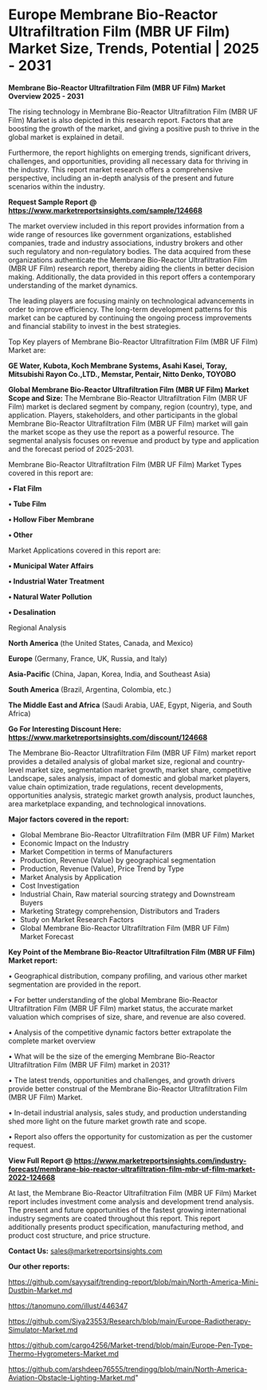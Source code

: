 # Europe Membrane Bio-Reactor Ultrafiltration Film (MBR UF Film) Market Size, Trends, Potential | 2025 - 2031

<Strong> Membrane Bio-Reactor Ultrafiltration Film (MBR UF Film) Market Overview 2025 - 2031</strong>

The rising technology in Membrane Bio-Reactor Ultrafiltration Film (MBR UF Film) Market is also depicted in this research report. Factors that are boosting the growth of the market, and giving a positive push to thrive in the global market is explained in detail.

Furthermore, the report highlights on emerging trends, significant drivers, challenges, and opportunities, providing all necessary data for thriving in the industry. This report market research offers a comprehensive perspective, including an in-depth analysis of the present and future scenarios within the industry.

<strong>Request Sample Report @ <a href=https://www.marketreportsinsights.com/sample/124668>https://www.marketreportsinsights.com/sample/124668</a></strong>

The market overview included in this report provides information from a wide range of resources like government organizations, established companies, trade and industry associations, industry brokers and other such regulatory and non-regulatory bodies. The data acquired from these organizations authenticate the Membrane Bio-Reactor Ultrafiltration Film (MBR UF Film) research report, thereby aiding the clients in better decision making. Additionally, the data provided in this report offers a contemporary understanding of the market dynamics.

The leading players are focusing mainly on technological advancements in order to improve efficiency. The long-term development patterns for this market can be captured by continuing the ongoing process improvements and financial stability to invest in the best strategies.

Top Key players of Membrane Bio-Reactor Ultrafiltration Film (MBR UF Film) Market are:

<strong>GE Water, Kubota, Koch Membrane Systems, Asahi Kasei, Toray, Mitsubishi Rayon Co.,LTD., Memstar, Pentair, Nitto Denko, TOYOBO</strong>

<strong><b>Global Membrane Bio-Reactor Ultrafiltration Film (MBR UF Film) Market Scope and Size:</b></strong>
The Membrane Bio-Reactor Ultrafiltration Film (MBR UF Film) market is declared segment by company, region (country), type, and application. Players, stakeholders, and other participants in the global Membrane Bio-Reactor Ultrafiltration Film (MBR UF Film) market will gain the market scope as they use the report as a powerful resource. The segmental analysis focuses on revenue and product by type and application and the forecast period of 2025-2031.

Membrane Bio-Reactor Ultrafiltration Film (MBR UF Film) Market Types covered in this report are:

<strong>• Flat Film

• Tube Film

• Hollow Fiber Membrane

• Other</strong>

Market Applications covered in this report are:

<strong>• Municipal Water Affairs

• Industrial Water Treatment

• Natural Water Pollution

• Desalination</strong> 

Regional Analysis

<strong>North America</strong> (the United States, Canada, and Mexico)

<strong>Europe</strong> (Germany, France, UK, Russia, and Italy)

<strong>Asia-Pacific</strong> (China, Japan, Korea, India, and Southeast Asia)

<strong>South America</strong> (Brazil, Argentina, Colombia, etc.)

<strong>The Middle East and Africa</strong> (Saudi Arabia, UAE, Egypt, Nigeria, and South Africa)

<strong>Go For Interesting Discount Here: <a href=https://www.marketreportsinsights.com/discount/124668>https://www.marketreportsinsights.com/discount/124668</a></strong>

The Membrane Bio-Reactor Ultrafiltration Film (MBR UF Film) market report provides a detailed analysis of global market size, regional and country-level market size, segmentation market growth, market share, competitive Landscape, sales analysis, impact of domestic and global market players, value chain optimization, trade regulations, recent developments, opportunities analysis, strategic market growth analysis, product launches, area marketplace expanding, and technological innovations.

<strong><b>Major factors covered in the report:</b></strong>
<ul>
  <li>Global Membrane Bio-Reactor Ultrafiltration Film (MBR UF Film) Market </li>
  <li>Economic Impact on the Industry</li>
  <li>Market Competition in terms of Manufacturers</li>
  <li>Production, Revenue (Value) by geographical segmentation</li>
  <li>Production, Revenue (Value), Price Trend by Type</li>
  <li>Market Analysis by Application</li>
  <li>Cost Investigation</li>
  <li>Industrial Chain, Raw material sourcing strategy and Downstream Buyers</li>
  <li>Marketing Strategy comprehension, Distributors and Traders</li>
  <li>Study on Market Research Factors</li>
  <li>Global Membrane Bio-Reactor Ultrafiltration Film (MBR UF Film) Market Forecast</li>
</ul>

<strong><b>Key Point of the Membrane Bio-Reactor Ultrafiltration Film (MBR UF Film) Market report:</b></strong>

• Geographical distribution, company profiling, and various other market segmentation are provided in the report.

• For better understanding of the global Membrane Bio-Reactor Ultrafiltration Film (MBR UF Film) market status, the accurate market valuation which comprises of size, share, and revenue are also covered.

• Analysis of the competitive dynamic factors better extrapolate the complete market overview

• What will be the size of the emerging Membrane Bio-Reactor Ultrafiltration Film (MBR UF Film) market in 2031?

• The latest trends, opportunities and challenges, and growth drivers provide better construal of the Membrane Bio-Reactor Ultrafiltration Film (MBR UF Film) Market.

• In-detail industrial analysis, sales study, and production understanding shed more light on the future market growth rate and scope.

• Report also offers the opportunity for customization as per the customer request.

<strong><b>View Full Report @ <a href=https://www.marketreportsinsights.com/industry-forecast/membrane-bio-reactor-ultrafiltration-film-mbr-uf-film-market-2022-124668>https://www.marketreportsinsights.com/industry-forecast/membrane-bio-reactor-ultrafiltration-film-mbr-uf-film-market-2022-124668</a></b></strong>


At last, the Membrane Bio-Reactor Ultrafiltration Film (MBR UF Film) Market report includes investment come analysis and development trend analysis. The present and future opportunities of the fastest growing international industry segments are coated throughout this report. This report additionally presents product specification, manufacturing method, and product cost structure, and price structure.

<strong>Contact Us:</strong>
sales@marketreportsinsights.com

<strong>Our other reports:</strong>

<a href=https://github.com/sayysaif/trending-report/blob/main/North-America-Mini-Dustbin-Market.md>https://github.com/sayysaif/trending-report/blob/main/North-America-Mini-Dustbin-Market.md</a>

<a href=https://tanomuno.com/illust/446347>https://tanomuno.com/illust/446347</a>

<a href=https://github.com/Siya23553/Research/blob/main/Europe-Radiotherapy-Simulator-Market.md>https://github.com/Siya23553/Research/blob/main/Europe-Radiotherapy-Simulator-Market.md</a>

<a href=https://github.com/cargo4256/Market-trend/blob/main/Europe-Pen-Type-Thermo-Hygrometers-Market.md>https://github.com/cargo4256/Market-trend/blob/main/Europe-Pen-Type-Thermo-Hygrometers-Market.md</a>

<a href=https://github.com/arshdeep76555/trendingg/blob/main/North-America-Aviation-Obstacle-Lighting-Market.md>https://github.com/arshdeep76555/trendingg/blob/main/North-America-Aviation-Obstacle-Lighting-Market.md</a>"
